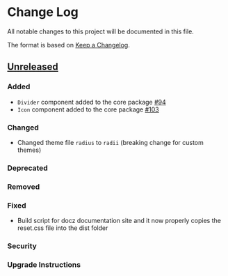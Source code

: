 # Change Log

All notable changes to this project will be documented in this file.

The format is based on [Keep a Changelog](https://keepachangelog.com/en/1.0.0/).

## [Unreleased](https://github.com/raster-foundry/blasterjs/tree/master)

### Added
- `Divider` component added to the core package [#94](https://github.com/raster-foundry/blasterjs/pull/94)
- `Icon` component added to the core package [#103](https://github.com/raster-foundry/blasterjs/pull/103)

### Changed
- Changed theme file `radius` to `radii` (breaking change for custom themes)

### Deprecated

### Removed

### Fixed
- Build script for docz documentation site and it now properly copies the reset.css file into the dist folder

### Security

### Upgrade Instructions
